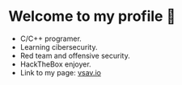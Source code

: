 # Welcome to my profile 🏅

- C/C++ programer.
- Learning cibersecurity.
- Red team and offensive security.
- HackTheBox enjoyer.
- Link to my page: [vsav.io](https://vsavilov42.github.io)
